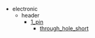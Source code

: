* electronic
  * header
    * [1_pin](electronic/header/1_pin)
      * [through_hole_short](electronic/header/1_pin/through_hole_short)
